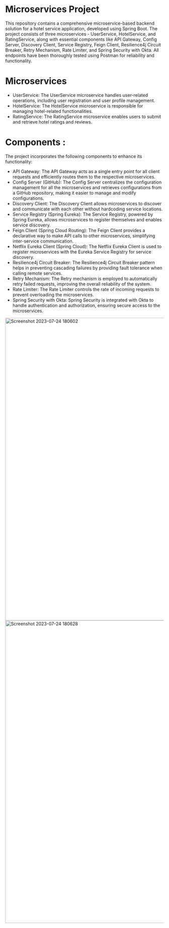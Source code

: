 # Microservices Project
This repository contains a comprehensive microservice-based backend solution for a hotel service application, developed using Spring Boot. The project consists of three microservices - UserService, HotelService, and RatingService, along with essential components like API Gateway, Config Server, Discovery Client, Service Registry, Feign Client, Resilience4j Circuit Breaker, Retry Mechanism, Rate Limiter, and Spring Security with Okta. All endpoints have been thoroughly tested using Postman for reliability and functionality.

# Microservices
- UserService: The UserService microservice handles user-related operations, including user registration and user profile management.
- HotelService: The HotelService microservice is responsible for managing hotel-related functionalities.
- RatingService: The RatingService microservice enables users to submit and retrieve hotel ratings and reviews.

# Components : 
The project incorporates the following components to enhance its functionality:

- API Gateway: The API Gateway acts as a single entry point for all client requests and efficiently routes them to the respective microservices.
- Config Server (GitHub): The Config Server centralizes the configuration management for all the microservices and retrieves configurations from a GitHub repository, making it easier to manage and modify configurations.
- Discovery Client: The Discovery Client allows microservices to discover and communicate with each other without hardcoding service locations.
- Service Registry (Spring Eureka): The Service Registry, powered by Spring Eureka, allows microservices to register themselves and enables service discovery.
- Feign Client (Spring Cloud Routing): The Feign Client provides a declarative way to make API calls to other microservices, simplifying inter-service communication.
- Netflix Eureka Client (Spring Cloud): The Netflix Eureka Client is used to register microservices with the Eureka Service Registry for service discovery.
- Resilience4j Circuit Breaker: The Resilience4j Circuit Breaker pattern helps in preventing cascading failures by providing fault tolerance when calling remote services.
- Retry Mechanism: The Retry mechanism is employed to automatically retry failed requests, improving the overall reliability of the system.
- Rate Limiter: The Rate Limiter controls the rate of incoming requests to prevent overloading the microservices.
- Spring Security with Okta: Spring Security is integrated with Okta to handle authentication and authorization, ensuring secure access to the microservices.

<img width="960" alt="Screenshot 2023-07-24 180602" src="https://github.com/sanyam40/MicroServices/assets/87993985/2de31966-b4b7-495d-985a-cd0a9a4850a2">
<img width="960" alt="Screenshot 2023-07-24 180628" src="https://github.com/sanyam40/MicroServices/assets/87993985/145b41bc-4584-4653-964b-602fd0304a0b">

  
  
  



